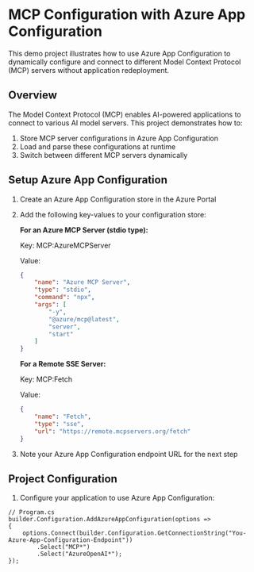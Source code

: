 # MCP Configuration with Azure App Configuration

This demo project illustrates how to use Azure App Configuration to dynamically configure and connect to different Model Context Protocol (MCP) servers without application redeployment.

## Overview

The Model Context Protocol (MCP) enables AI-powered applications to connect to various AI model servers. This project demonstrates how to:

1. Store MCP server configurations in Azure App Configuration
2. Load and parse these configurations at runtime
3. Switch between different MCP servers dynamically

## Setup Azure App Configuration

1. Create an Azure App Configuration store in the Azure Portal
2. Add the following key-values to your configuration store:

    **For an Azure MCP Server (stdio type):**
    
    Key: MCP:AzureMCPServer

    Value:

    ```json
    {
        "name": "Azure MCP Server",
        "type": "stdio",
        "command": "npx",
        "args": [
            "-y",
            "@azure/mcp@latest",
            "server",
            "start"
        ]
    }
    ```

    **For a Remote SSE Server:**  
    
    Key: MCP:Fetch

    Value: 

    ```json
    {
        "name": "Fetch",
        "type": "sse",
        "url": "https://remote.mcpservers.org/fetch"
    }
    ```

3. Note your Azure App Configuration endpoint URL for the next step

## Project Configuration

1. Configure your application to use Azure App Configuration:
```
// Program.cs
builder.Configuration.AddAzureAppConfiguration(options =>
{
    options.Connect(builder.Configuration.GetConnectionString("You-Azure-App-Configuration-Endpoint"))
        .Select("MCP*")
        .Select("AzureOpenAI*");
});
```